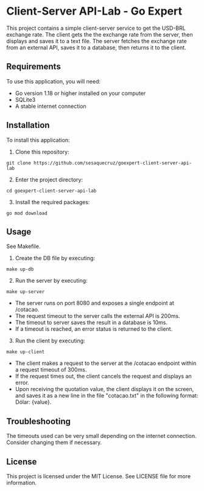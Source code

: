 # Client-Server API-Lab - Go Expert

This project contains a simple client-server service to get the USD-BRL exchange rate. The client gets the the exchange rate from the server, then displays and saves it to a text file. The server fetches the exchange rate from an external API, saves it to a database, then returns it to the client. 

## Requirements

To use this application, you will need:

- Go version 1.18 or higher installed on your computer
- SQLite3
- A stable internet connection

## Installation

To install this application: 

1. Clone this repository:

```
git clone https://github.com/sesaquecruz/goexpert-client-server-api-lab
```

2. Enter the project directory:

```
cd goexpert-client-server-api-lab
```

3. Install the required packages:

```
go mod download
```

## Usage

See Makefile.

1. Create the DB file by executing:

```
make up-db
```

2. Run the server by executing:

```
make up-server
```

- The server runs on port 8080 and exposes a single endpoint at /cotacao.
- The request timeout to the server calls the external API is 200ms.
- The timeout to server saves the result in a database is 10ms.
- If a timeout is reached, an error status is returned to the client.

3. Run the client by executing:


```
make up-client
```

- The client makes a request to the server at the /cotacao endpoint within a request timeout of 300ms. 
- If the request times out, the client cancels the request and displays an error.
- Upon receiving the quotation value, the client displays it on the screen, and saves it as a new line in the file "cotacao.txt" in the following format: Dólar: {value}.

## Troubleshooting

The timeouts used can be very small depending on the internet connection. Consider changing them if necessary.

## License

This project is licensed under the MIT License. See LICENSE file for more information.

